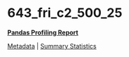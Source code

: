 # 643_fri_c2_500_25

[**Pandas Profiling Report**](https://epistasislab.github.io/penn-ml-benchmarks/profile/643_fri_c2_500_25.html)

[Metadata](metadata.yaml) | [Summary Statistics](summary_stats.tsv)
